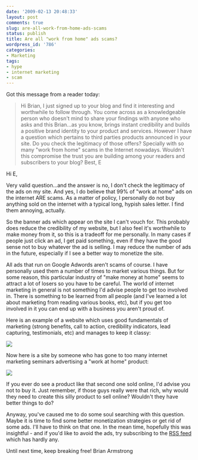 ```yaml
---
date: '2009-02-13 20:48:33'
layout: post
comments: true
slug: are-all-work-from-home-ads-scams
status: publish
title: Are all "work from home" ads scams?
wordpress_id: '786'
categories:
- Marketing
tags:
- hype
- internet marketing
- scam
---
```


Got this message from a reader today:



> Hi Brian,
I just signed up to your blog and find it interesting and worthwhile to follow through. You come across as a knowledgeable person who doesn't mind to share your findings with anyone who asks and this Brian...as you know, brings instant credibility and builds a positive brand identity to your product and services. However I have a question which pertains to third parties products announced in your site. Do you check the legitimacy of those offers? Specially with so many "work from home" scams in the Internet nowadays. Wouldn't this compromise the trust you are building among your readers and subscribers to your blog?
Best,
E



Hi E,

Very valid question...and the answer is no, I don't check the legitimacy of the ads on my site.  And yes, I do believe that 99% of "work at home" ads on the internet ARE scams.  As a matter of policy, I personally do not buy anything sold on the internet with a typical long, hypish sales letter.  I find them annoying, actually.

So the banner ads which appear on the site I can't vouch for.  This probably does reduce the credibility of my website, but I also feel it's worthwhile to make money from it, so this is a tradeoff for me personally.  In many cases if people just click an ad, I get paid something, even if they have the good sense not to buy whatever the ad is selling.   I may reduce the number of ads in the future, especially if I see a better way to monetize the site.

All ads that run on Google Adwords aren't scams of course.  I have personally used them a number of times to market various things.  But for some reason, this particular industry of "make money at home" seems to attract a lot of losers so you have to be careful.  The world of internet marketing in general is not something I'd advise people to get too involved in.  There is something to be learned from all people (and I've learned a lot about marketing from reading various books, etc), but if you get too involved in it you can end up with a business you aren't proud of.

Here is an example of a website which uses good fundamentals of marketing (strong benefits, call to action, credibility indicators, lead capturing, testimonials, etc) and manages to keep it classy:

[![](http://s3.amazonaws.com/oldbloguploads/2009/02/picture-42.png)](http://s3.amazonaws.com/oldbloguploads/2009/02/picture-42.png)

Now here is a site by someone who has gone to too many internet marketing seminars advertising a "work at home" product:

[![](http://s3.amazonaws.com/oldbloguploads/2009/02/picture-31.png)](http://s3.amazonaws.com/oldbloguploads/2009/02/picture-31.png)

If you ever do see a product like that second one sold online, I'd advise you not to buy it.  Just remember, if those guys really were that rich, why would they need to create this silly product to sell online?  Wouldn't they have better things to do?

Anyway, you've caused me to do some soul searching with this question.  Maybe it is time to find some better monetization strategies or get rid of some ads.  I'll have to think on that one.  In the mean time, hopefully this was insightful - and if you'd like to avoid the ads, try subscribing to the [RSS feed](http://feeds.feedburner.com/BreakingFree) which has hardly any.

Until next time, keep breaking free!
Brian Armstrong
